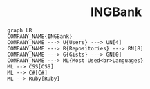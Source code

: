 <h1 align="center">INGBank</h1>

```mermaid
graph LR
COMPANY_NAME{INGBank}
COMPANY_NAME ---> U{Users} ---> UN[4]
COMPANY_NAME ---> R{Repositories} ---> RN[8]
COMPANY_NAME ---> G{Gists} ---> GN[0]
COMPANY_NAME ---> ML{Most Used<br>Languages}
ML --> CSS[CSS]
ML --> C#[C#]
ML --> Ruby[Ruby]
```
